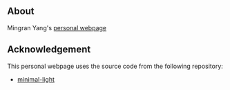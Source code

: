 ## About

Mingran Yang's [personal webpage](https://mingrany.github.io/)

## Acknowledgement

This personal webpage uses the source code from the following repository:

* [minimal-light](https://github.com/yaoyao-liu/minimal-light)